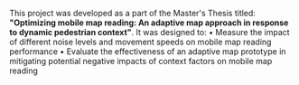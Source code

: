 This project was developed as a part of the Master's Thesis titled: **"Optimizing mobile map reading: An adaptive map approach in response to dynamic pedestrian context"**.
It was designed to:
•	Measure the impact of different noise levels and movement speeds on mobile map reading performance
•	Evaluate the effectiveness of an adaptive map prototype in mitigating potential negative impacts of context factors on mobile map reading
